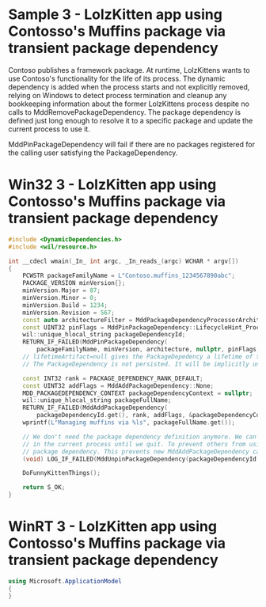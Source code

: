 # Sample 3 - LolzKitten app using Contosso's Muffins package via transient package dependency

Contoso publishes a framework package. At runtime, LolzKittens wants to use Contoso's functionality for the life of its process. The dynamic dependency is added when the process starts and not explicitly removed, relying on Windows to detect process termination and cleanup any bookkeeping information about the former LolzKittens process despite no calls to MddRemovePackageDependency. The package dependency is defined just long enough to resolve it to a specific package and update the current process to use it.

MddPinPackageDependency will fail if there are no packages registered for the calling user satisfying the PackageDependency.

# Win32 3 - LolzKitten app using Contosso's Muffins package via transient package dependency

```c++
#include <DynamicDependencies.h>
#include <wil/resource.h>

int __cdecl wmain(_In_ int argc, _In_reads_(argc) WCHAR * argv[])
{
    PCWSTR packageFamilyName = L"Contoso.muffins_1234567890abc";
    PACKAGE_VERSION minVersion{};
    minVersion.Major = 87;
    minVersion.Minor = 0;
    minVersion.Build = 1234;
    minVersion.Revision = 567;
    const auto architectureFilter = MddPackageDependencyProcessorArchitectures::None;
    const UINT32 pinFlags = MddPinPackageDependency::LifecycleHint_Process;
    wil::unique_hlocal_string packageDependencyId;
    RETURN_IF_FAILED(MddPinPackageDependency(
        packageFamilyName, minVersion, architecture, nullptr, pinFlags, &packageDependencyId));
    // lifetimeArtifact=null gives the PackageDepedency a lifetime of the current process
    // The PackageDependency is not persisted. It will be implicitly unpinned when the process terminates.

    const INT32 rank = PACKAGE_DEPENDENCY_RANK_DEFAULT;
    const UINT32 addFlags = MddAddPackageDependency::None;
    MDD_PACKAGEDEPENDENCY_CONTEXT packageDependencyContext = nullptr;
    wil::unique_hlocal_string packageFullName;
    RETURN_IF_FAILED(MddAddPackageDependency(
        packageDependencyId.get(), rank, addFlags, &packageDependencyContext, &packageFullName));
    wprintf(L"Managing muffins via %ls", packageFullName.get());

    // We don't need the package dependency definition anymore. We can continue using the package dependency
    // in the current process until we quit. To prevent others from using it we'll explicitly unpin the
    // package dependency. This prevents new MddAddPackageDependency calls from succeeding.
    (void) LOG_IF_FAILED(MddUnpinPackageDependency(packageDependencyId.get()));

    DoFunnyKittenThings();

    return S_OK;
}
```

# WinRT 3 - LolzKitten app using Contosso's Muffins package via transient package dependency

```c#
using Microsoft.ApplicationModel
{
}
```
